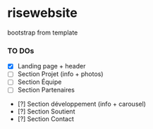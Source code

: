 # risewebsite
bootstrap from template



### TO DOs


- [x] Landing page + header
- [ ] Section Projet (info + photos)
- [ ] Section Équipe 
- [ ] Section Partenaires
- [?] Section développement (info + carousel)
- [?] Section Soutient
- [?] Section Contact
